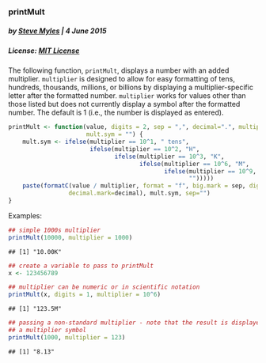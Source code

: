 ### printMult
##### by [Steve Myles](http://steve.mylesandmyles.info/) | 4 June 2015
##### License:  [MIT License](https://github.com/scumdogsteev/R-functions-and-such/blob/master/LICENSE)

The following function, `printMult`, displays a number with an added 
multiplier.  `multiplier` is designed to allow for easy formatting of tens, 
hundreds, thousands, millions, or billions by displaying a multiplier-specific 
letter after the formatted number.  `multiplier` works for values other than 
those listed but does not currently display a symbol after the formatted number.
The default is 1 (i.e., the number is displayed as entered).


```r
printMult <- function(value, digits = 2, sep = ",", decimal=".", multiplier = 1, 
                      mult.sym = "") {     
    mult.sym <- ifelse(multiplier == 10^1, " tens", 
                       ifelse(multiplier == 10^2, "H",
                              ifelse(multiplier == 10^3, "K",
                                     ifelse(multiplier == 10^6, "M",
                                            ifelse(multiplier == 10^9, "B", 
                                                   "")))))
    paste(formatC(value / multiplier, format = "f", big.mark = sep, digits = digits, 
                 decimal.mark=decimal), mult.sym, sep="")
}
```

Examples:

```r
## simple 1000s multiplier
printMult(10000, multiplier = 1000)
```

```
## [1] "10.00K"
```

```r
## create a variable to pass to printMult
x <- 123456789

## multiplier can be numeric or in scientific notation
printMult(x, digits = 1, multiplier = 10^6)
```

```
## [1] "123.5M"
```

```r
## passing a non-standard multiplier - note that the result is displayed without
## a multiplier symbol
printMult(1000, multiplier = 123)
```

```
## [1] "8.13"
```
